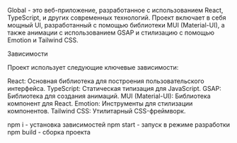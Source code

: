 Global - это веб-приложение, разработанное с использованием React, TypeScript, и других современных технологий. Проект включает в себя мощный UI, разработанный с помощью библиотеки MUI (Material-UI), а также анимации с использованием GSAP и стилизацию с помощью Emotion и Tailwind CSS.

Зависимости

Проект использует следующие ключевые зависимости:

React: Основная библиотека для построения пользовательского интерфейса.
TypeScript: Статическая типизация для JavaScript.
GSAP: Библиотека для создания анимаций.
MUI (Material-UI): Библиотека компонент для React.
Emotion: Инструменты для стилизации компонентов.
Tailwind CSS: Утилитарный CSS-фреймворк.

npm i - установка зависимостей
npm start - запуск в режиме разработки
npm build - сборка проекта
